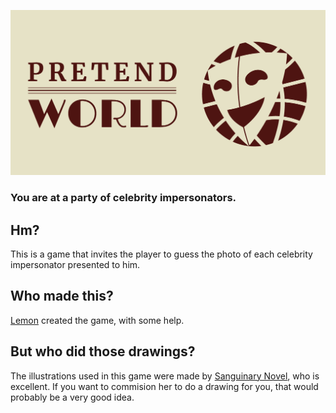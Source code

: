 ![pretend.world](https://github.com/AhoyLemon/pretend.world/blob/master/img/og-wide.png?raw=true)
### You are at a party of celebrity impersonators.

## Hm?
This is a game that invites the player to guess the photo of each celebrity impersonator presented to him.

## Who made this?
[Lemon](https://github.com/AhoyLemon) created the game, with some help.

## But who did those drawings?
The illustrations used in this game were made by [Sanguinary Novel](https://twitter.com/aberrantwhimsy), who is excellent. If you want to commision her to do a drawing for you, that would probably be a very good idea.